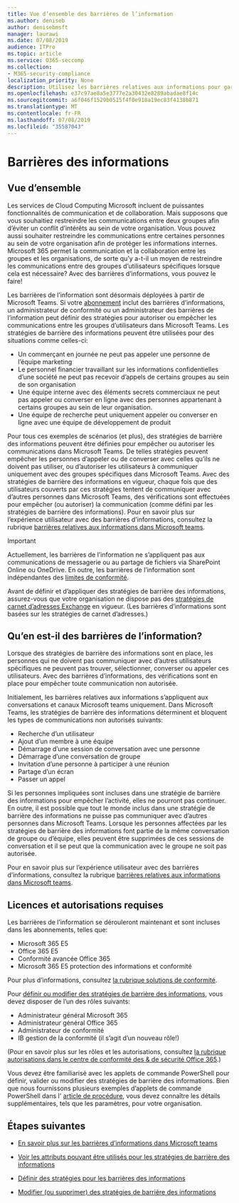 ```yaml
---
title: Vue d’ensemble des barrières de l’information
ms.author: deniseb
author: denisebmsft
manager: laurawi
ms.date: 07/08/2019
audience: ITPro
ms.topic: article
ms.service: O365-seccomp
ms.collection:
- M365-security-compliance
localization_priority: None
description: Utilisez les barrières relatives aux informations pour garantir la conformité de la communication à l’aide de Microsoft teams au sein de votre organisation.
ms.openlocfilehash: e37c97ae8a5e3777e2a30432e8289abadae8f14c
ms.sourcegitcommit: a6f046f1529b0515f4f0e918a19ec83f4138b871
ms.translationtype: MT
ms.contentlocale: fr-FR
ms.lasthandoff: 07/08/2019
ms.locfileid: "35587043"
---
```

# <a name="information-barriers"></a>Barrières des informations

## <a name="overview"></a>Vue d’ensemble

Les services de Cloud Computing Microsoft incluent de puissantes fonctionnalités de communication et de collaboration. Mais supposons que vous souhaitiez restreindre les communications entre deux groupes afin d’éviter un conflit d’intérêts au sein de votre organisation. Vous pouvez aussi souhaiter restreindre les communications entre certaines personnes au sein de votre organisation afin de protéger les informations internes. Microsoft 365 permet la communication et la collaboration entre les groupes et les organisations, de sorte qu’y a-t-il un moyen de restreindre les communications entre des groupes d’utilisateurs spécifiques lorsque cela est nécessaire? Avec des barrières d’informations, vous pouvez le faire! 

Les barrières de l’information sont désormais déployées à partir de Microsoft Teams. Si votre [abonnement](#required-licenses-and-permissions) inclut des barrières d’informations, un administrateur de conformité ou un administrateur des barrières de l’information peut définir des stratégies pour autoriser ou empêcher les communications entre les groupes d’utilisateurs dans Microsoft Teams. Les stratégies de barrière des informations peuvent être utilisées pour des situations comme celles-ci:

- Un commerçant en journée ne peut pas appeler une personne de l’équipe marketing
- Le personnel financier travaillant sur les informations confidentielles d’une société ne peut pas recevoir d’appels de certains groupes au sein de son organisation
- Une équipe interne avec des éléments secrets commerciaux ne peut pas appeler ou converser en ligne avec des personnes appartenant à certains groupes au sein de leur organisation.
- Une équipe de recherche peut uniquement appeler ou converser en ligne avec une équipe de développement de produit

Pour tous ces exemples de scénarios (et plus), des stratégies de barrière des informations peuvent être définies pour empêcher ou autoriser les communications dans Microsoft Teams. De telles stratégies peuvent empêcher les personnes d’appeler ou de converser avec celles qu’ils ne doivent pas utiliser, ou d’autoriser les utilisateurs à communiquer uniquement avec des groupes spécifiques dans Microsoft Teams. Avec des stratégies de barrière des informations en vigueur, chaque fois que des utilisateurs couverts par ces stratégies tentent de communiquer avec d’autres personnes dans Microsoft Teams, des vérifications sont effectuées pour empêcher (ou autoriser) la communication (comme défini par les stratégies de barrière des informations). Pour en savoir plus sur l’expérience utilisateur avec des barrières d’informations, consultez la rubrique [barrières relatives aux informations dans Microsoft teams](https://docs.microsoft.com/MicrosoftTeams/information-barriers-in-teams).

> [!IMPORTANT]
> Actuellement, les barrières de l’information ne s’appliquent pas aux communications de messagerie ou au partage de fichiers via SharePoint Online ou OneDrive. En outre, les barrières de l’information sont indépendantes des [limites de conformité](set-up-compliance-boundaries.md).<p>Avant de définir et d’appliquer des stratégies de barrière des informations, assurez-vous que votre organisation ne dispose pas des [stratégies de carnet d’adresses Exchange](https://docs.microsoft.com/en-us/exchange/address-books/address-book-policies/address-book-policies) en vigueur. (Les barrières d’informations sont basées sur les stratégies de carnet d’adresses.) 

## <a name="what-happens-with-information-barriers"></a>Qu’en est-il des barrières de l’information?

Lorsque des stratégies de barrière des informations sont en place, les personnes qui ne doivent pas communiquer avec d’autres utilisateurs spécifiques ne peuvent pas trouver, sélectionner, converser ou appeler ces utilisateurs. Avec des barrières d’informations, des vérifications sont en place pour empêcher toute communication non autorisée.

Initialement, les barrières relatives aux informations s’appliquent aux conversations et canaux Microsoft teams uniquement. Dans Microsoft Teams, les stratégies de barrière des informations déterminent et bloquent les types de communications non autorisés suivants:
- Recherche d’un utilisateur
- Ajout d’un membre à une équipe
- Démarrage d’une session de conversation avec une personne
- Démarrage d’une conversation de groupe
- Invitation d’une personne à participer à une réunion
- Partage d’un écran
- Passer un appel 

Si les personnes impliquées sont incluses dans une stratégie de barrière des informations pour empêcher l’activité, elles ne pourront pas continuer. En outre, il est possible que tout le monde inclus dans une stratégie de barrière des informations ne puisse pas communiquer avec d’autres personnes dans Microsoft Teams. Lorsque les personnes affectées par les stratégies de barrière des informations font partie de la même conversation de groupe ou d’équipe, elles peuvent être supprimées de ces sessions de conversation et il se peut que la communication avec le groupe ne soit pas autorisée.

Pour en savoir plus sur l’expérience utilisateur avec des barrières d’informations, consultez la rubrique [barrières relatives aux informations dans Microsoft teams](https://docs.microsoft.com/MicrosoftTeams/information-barriers-in-teams).

## <a name="required-licenses-and-permissions"></a>Licences et autorisations requises

Les barrières de l’information se dérouleront maintenant et sont incluses dans les abonnements, telles que:

- Microsoft 365 E5
- Office 365 E5
- Conformité avancée Office 365
- Microsoft 365 E5 protection des informations et conformité

Pour plus d’informations, consultez [la rubrique solutions de conformité](https://products.office.com/business/security-and-compliance/compliance-solutions).

Pour [définir ou modifier des stratégies de barrière des informations](information-barriers-policies.md), vous devez disposer de l’un des rôles suivants:

- Administrateur général Microsoft 365
- Administrateur général Office 365 
- Administrateur de conformité
- IB gestion de la conformité (il s’agit d’un nouveau rôle!)

(Pour en savoir plus sur les rôles et les autorisations, consultez [la rubrique autorisations dans le centre de conformité des & de sécurité Office 365](permissions-in-the-security-and-compliance-center.md).)

Vous devez être familiarisé avec les applets de commande PowerShell pour définir, valider ou modifier des stratégies de barrière des informations. Bien que nous fournissons plusieurs exemples d’applets de commande PowerShell dans l' [article de procédure](information-barriers-policies.md), vous devez connaître les détails supplémentaires, tels que les paramètres, pour votre organisation.

## <a name="next-steps"></a>Étapes suivantes

- [En savoir plus sur les barrières d’informations dans Microsoft teams](https://docs.microsoft.com/MicrosoftTeams/information-barriers-in-teams)

- [Voir les attributs pouvant être utilisés pour les stratégies de barrière des informations](information-barriers-attributes.md)

- [Définir des stratégies pour les barrières des informations](information-barriers-policies.md)

- [Modifier (ou supprimer) des stratégies de barrière des informations](information-barriers-edit-segments-policies.md.md) 

